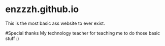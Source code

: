 # enzzzh.github.io
This is the most basic ass website to ever exist. 

#Special thanks 
My technology teacher for teaching me to do those basic stuff :) 

